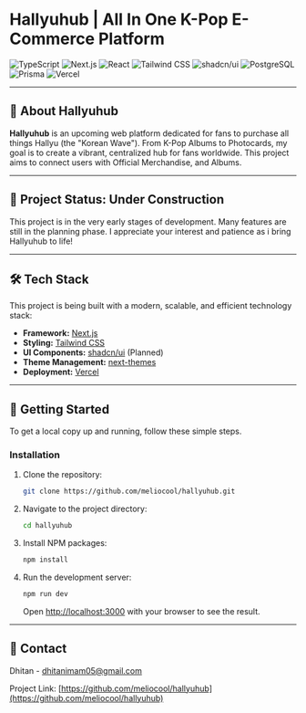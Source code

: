 # Hallyuhub | All In One K-Pop E-Commerce Platform

![TypeScript](https://img.shields.io/badge/TypeScript-3178C6?style=for-the-badge&logo=typescript&logoColor=white)
![Next.js](https://img.shields.io/badge/Next.js-000000?style=for-the-badge&logo=nextdotjs&logoColor=white)
![React](https://img.shields.io/badge/React-20232A?style=for-the-badge&logo=react&logoColor=61DAFB)
![Tailwind CSS](https://img.shields.io/badge/Tailwind_CSS-38B2AC?style=for-the-badge&logo=tailwind-css&logoColor=white)
![shadcn/ui](https://img.shields.io/badge/shadcn%2Fui-000000?style=for-the-badge&logo=shadcn-ui&logoColor=white)
![PostgreSQL](https://img.shields.io/badge/PostgreSQL-316192?style=for-the-badge&logo=postgresql&logoColor=white)
![Prisma](https://img.shields.io/badge/Prisma-3982CE?style=for-the-badge&logo=prisma&logoColor=white)
![Vercel](https://img.shields.io/badge/Vercel-000000?style=for-the-badge&logo=vercel&logoColor=white)

---

## 🌊 About Hallyuhub

**Hallyuhub** is an upcoming web platform dedicated for fans to purchase all things Hallyu (the "Korean Wave"). From K-Pop Albums to Photocards, my goal is to create a vibrant, centralized hub for fans worldwide. This project aims to connect users with Official Merchandise, and Albums.

---

## 🚧 Project Status: Under Construction

This project is in the very early stages of development. Many features are still in the planning phase. I appreciate your interest and patience as i bring Hallyuhub to life!

---

## 🛠️ Tech Stack

This project is being built with a modern, scalable, and efficient technology stack:

- **Framework:** [Next.js](https://nextjs.org/)
- **Styling:** [Tailwind CSS](https://tailwindcss.com/)
- **UI Components:** [shadcn/ui](https://ui.shadcn.com/) (Planned)
- **Theme Management:** [next-themes](https://github.com/pacocoursey/next-themes)
- **Deployment:** [Vercel](https://vercel.com/)

---

## 🚀 Getting Started

To get a local copy up and running, follow these simple steps.

### Installation

1.  Clone the repository:
    ```sh
    git clone https://github.com/meliocool/hallyuhub.git
    ```
2.  Navigate to the project directory:
    ```sh
    cd hallyuhub
    ```
3.  Install NPM packages:
    ```sh
    npm install
    ```
4.  Run the development server:
    ```sh
    npm run dev
    ```
    Open [http://localhost:3000](http://localhost:3000) with your browser to see the result.

---

## 📧 Contact

Dhitan - dhitanimam05@gmail.com

Project Link: [https://github.com/meliocool/hallyuhub](https://github.com/meliocool/hallyuhub)
